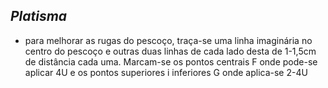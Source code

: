 ## ***Platisma***


- para melhorar as rugas do pescoço, traça-se uma linha imaginária no centro do pescoço e outras duas linhas de cada lado desta de 1-1,5cm de distância cada uma. Marcam-se os pontos centrais F onde pode-se aplicar 4U e os pontos superiores i inferiores G onde aplica-se 2-4U

